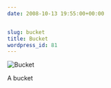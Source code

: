 ```yaml
---
date: 2008-10-13 19:55:00+00:00


slug: bucket
title: Bucket
wordpress_id: 81
---
```


 ![Bucket](/bucket.jpeg)
  





  


A bucket


